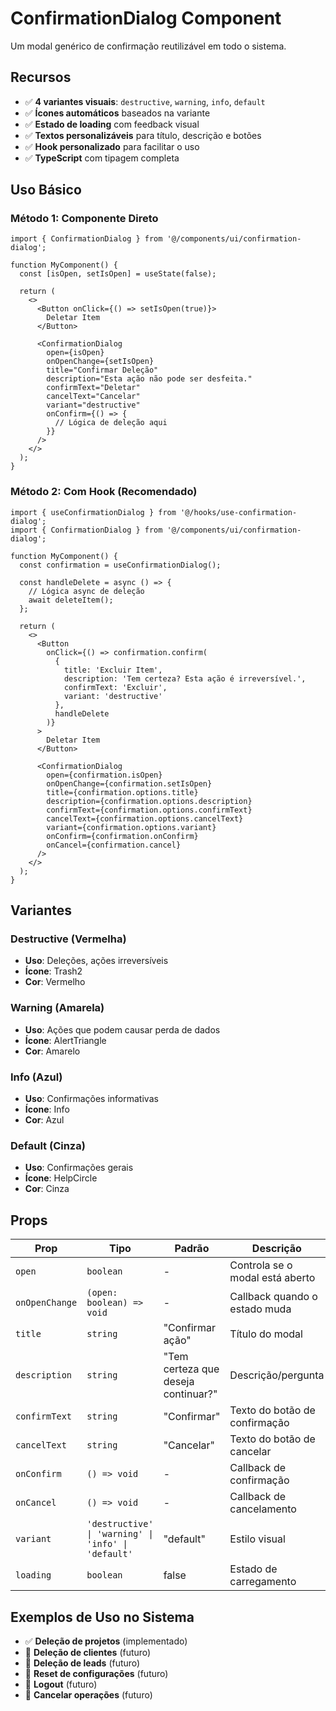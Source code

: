 # ConfirmationDialog Component

Um modal genérico de confirmação reutilizável em todo o sistema.

## Recursos

- ✅ **4 variantes visuais**: `destructive`, `warning`, `info`, `default`
- ✅ **Ícones automáticos** baseados na variante
- ✅ **Estado de loading** com feedback visual
- ✅ **Textos personalizáveis** para título, descrição e botões
- ✅ **Hook personalizado** para facilitar o uso
- ✅ **TypeScript** com tipagem completa

## Uso Básico

### Método 1: Componente Direto

```tsx
import { ConfirmationDialog } from '@/components/ui/confirmation-dialog';

function MyComponent() {
  const [isOpen, setIsOpen] = useState(false);
  
  return (
    <>
      <Button onClick={() => setIsOpen(true)}>
        Deletar Item
      </Button>
      
      <ConfirmationDialog
        open={isOpen}
        onOpenChange={setIsOpen}
        title="Confirmar Deleção"
        description="Esta ação não pode ser desfeita."
        confirmText="Deletar"
        cancelText="Cancelar"
        variant="destructive"
        onConfirm={() => {
          // Lógica de deleção aqui
        }}
      />
    </>
  );
}
```

### Método 2: Com Hook (Recomendado)

```tsx
import { useConfirmationDialog } from '@/hooks/use-confirmation-dialog';
import { ConfirmationDialog } from '@/components/ui/confirmation-dialog';

function MyComponent() {
  const confirmation = useConfirmationDialog();
  
  const handleDelete = async () => {
    // Lógica async de deleção
    await deleteItem();
  };
  
  return (
    <>
      <Button 
        onClick={() => confirmation.confirm(
          {
            title: 'Excluir Item',
            description: 'Tem certeza? Esta ação é irreversível.',
            confirmText: 'Excluir',
            variant: 'destructive'
          },
          handleDelete
        )}
      >
        Deletar Item
      </Button>
      
      <ConfirmationDialog
        open={confirmation.isOpen}
        onOpenChange={confirmation.setIsOpen}
        title={confirmation.options.title}
        description={confirmation.options.description}
        confirmText={confirmation.options.confirmText}
        cancelText={confirmation.options.cancelText}
        variant={confirmation.options.variant}
        onConfirm={confirmation.onConfirm}
        onCancel={confirmation.cancel}
      />
    </>
  );
}
```

## Variantes

### Destructive (Vermelha)
- **Uso**: Deleções, ações irreversíveis
- **Ícone**: Trash2
- **Cor**: Vermelho

### Warning (Amarela)  
- **Uso**: Ações que podem causar perda de dados
- **Ícone**: AlertTriangle
- **Cor**: Amarelo

### Info (Azul)
- **Uso**: Confirmações informativas
- **Ícone**: Info
- **Cor**: Azul

### Default (Cinza)
- **Uso**: Confirmações gerais
- **Ícone**: HelpCircle
- **Cor**: Cinza

## Props

| Prop | Tipo | Padrão | Descrição |
|------|------|---------|-----------|
| `open` | `boolean` | - | Controla se o modal está aberto |
| `onOpenChange` | `(open: boolean) => void` | - | Callback quando o estado muda |
| `title` | `string` | "Confirmar ação" | Título do modal |
| `description` | `string` | "Tem certeza que deseja continuar?" | Descrição/pergunta |
| `confirmText` | `string` | "Confirmar" | Texto do botão de confirmação |
| `cancelText` | `string` | "Cancelar" | Texto do botão de cancelar |
| `onConfirm` | `() => void` | - | Callback de confirmação |
| `onCancel` | `() => void` | - | Callback de cancelamento |
| `variant` | `'destructive' \| 'warning' \| 'info' \| 'default'` | "default" | Estilo visual |
| `loading` | `boolean` | false | Estado de carregamento |

## Exemplos de Uso no Sistema

- ✅ **Deleção de projetos** (implementado)
- 🔄 **Deleção de clientes** (futuro)
- 🔄 **Deleção de leads** (futuro)
- 🔄 **Reset de configurações** (futuro)
- 🔄 **Logout** (futuro)
- 🔄 **Cancelar operações** (futuro)